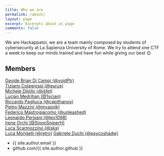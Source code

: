 ```yaml
---
title: Who we are
permalink: /about/
layout: page
excerpt: Excerpts about us page
comments: false
---
```


We are Hackappatoi, we are a team mainly composed by students of cybersecurity at La Sapienza University of Rome. We try to attend one CTF a week to keep our minds trained and have fun while giving our best 😉  

## Members

 [Davide Brian Di Campi (@voidPtr)](/voidptr/)  
 [Tiziano Colagrossi (@eurus)](/eurus/)   
 [Michele Dilollo (@isfet)](/isfet/)  
 [Lucian Medrihan (@1vcian)](/1vcian/)  
 [Riccardo Pagliuca (@capithanos)](/capithanos/)   
 [Pietro Mazzini (@myasnik)](/myasnik/)    
 [Federico Mastrogiacomo (@unleashed)](/unleashed/)   
 [Leonardo Persiani (@leo1098)](/leo1098/)   
 [Irene Orchi (@SinonSniperH)](/SinonSniperH/)   
 [Luca Scarmozzino (@ska)](/ska/)  
 [Luca Mongelli (@retro)](/retro/)
 [Gabriele Duchi (@psycoshadw)](/psycoshadw/)
 
 
 

- {{ site.author.email }}
- github.com/{{ site.author.github }}
